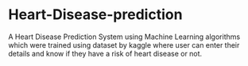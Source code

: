 # Heart-Disease-prediction
A Heart Disease Prediction System using Machine Learning algorithms which were trained using dataset by kaggle where user can enter their details and know if they have a risk of heart disease or not.
